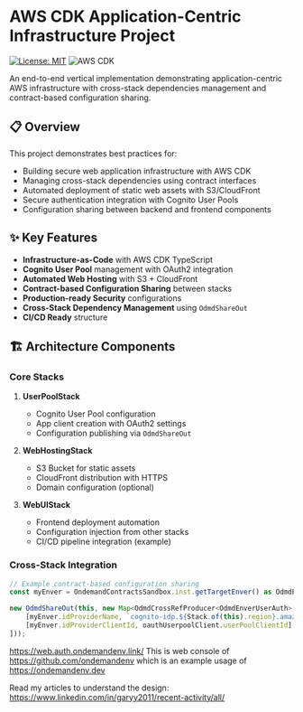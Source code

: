 # AWS CDK Application-Centric Infrastructure Project

[![License: MIT](https://img.shields.io/badge/License-MIT-yellow.svg)](https://opensource.org/licenses/MIT)
![AWS CDK](https://img.shields.io/badge/AWS_CDK-2.x-FF9900.svg?logo=amazon-aws)

An end-to-end vertical implementation demonstrating application-centric AWS infrastructure with cross-stack dependencies management and contract-based configuration sharing.

## 📋 Overview

This project demonstrates best practices for:
- Building secure web application infrastructure with AWS CDK
- Managing cross-stack dependencies using contract interfaces
- Automated deployment of static web assets with S3/CloudFront
- Secure authentication integration with Cognito User Pools
- Configuration sharing between backend and frontend components



## ✨ Key Features

- **Infrastructure-as-Code** with AWS CDK TypeScript
- **Cognito User Pool** management with OAuth2 integration
- **Automated Web Hosting** with S3 + CloudFront
- **Contract-based Configuration Sharing** between stacks
- **Production-ready Security** configurations
- **Cross-Stack Dependency Management** using `OdmdShareOut`
- **CI/CD Ready** structure

## 🏗️ Architecture Components

### Core Stacks

1. **UserPoolStack**
    - Cognito User Pool configuration
    - App client creation with OAuth2 settings
    - Configuration publishing via `OdmdShareOut`

2. **WebHostingStack**
    - S3 Bucket for static assets
    - CloudFront distribution with HTTPS
    - Domain configuration (optional)

3. **WebUIStack**
    - Frontend deployment automation
    - Configuration injection from other stacks
    - CI/CD pipeline integration (example)

### Cross-Stack Integration

```typescript
// Example contract-based configuration sharing
const myEnver = OndemandContractsSandbox.inst.getTargetEnver() as OdmdEnverUserAuthSbx;

new OdmdShareOut(this, new Map<OdmdCrossRefProducer<OdmdEnverUserAuth>, any>([
    [myEnver.idProviderName, `cognito-idp.${Stack.of(this).region}.amazonaws.com/${userPool.userPoolId}`],
    [myEnver.idProviderClientId, oauthUserpoolClient.userPoolClientId]
]));
```

https://web.auth.ondemandenv.link/
This is web console of https://github.com/ondemandenv which is an example usage of https://ondemandenv.dev

Read my articles to understand the design:
https://www.linkedin.com/in/garyy2011/recent-activity/all/